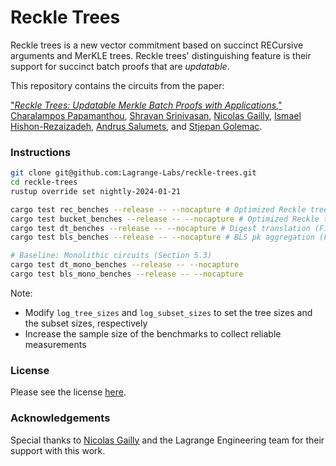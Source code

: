 # Reckle Trees

Reckle trees is a new vector commitment based on succinct RECursive arguments and MerKLE trees. Reckle
trees' distinguishing feature is their support for succinct batch proofs that are _updatable_.

This repository contains the circuits from the paper:

["_Reckle Trees: Updatable Merkle Batch Proofs with Applications_,"](http://lagrange.dev/reckle-trees)
[Charalampos Papamanthou](https://twitter.com/chbpap),
[Shravan Srinivasan](https://github.com/sshravan),
[Nicolas Gailly](https://github.com/nikkolasg),
[Ismael Hishon-Rezaizadeh](https://twitter.com/Ismael_H_R),
[Andrus Salumets](https://github.com/andrussal), and
[Stjepan Golemac](https://github.com/stjepangolemac).


### Instructions
``` bash
git clone git@github.com:Lagrange-Labs/reckle-trees.git
cd reckle-trees
rustup override set nightly-2024-01-21

cargo test rec_benches --release -- --nocapture # Optimized Reckle trees (Figure 4)
cargo test bucket_benches --release -- --nocapture # Optimized Reckle trees + bucketing (Section 3.7)
cargo test dt_benches --release -- --nocapture # Digest translation (Figure 7)
cargo test bls_benches --release -- --nocapture # BLS pk aggregation (Figure 8)

# Baseline: Monolithic circuits (Section 5.3)
cargo test dt_mono_benches --release -- --nocapture
cargo test bls_mono_benches --release -- --nocapture
```

Note:
- Modify `log_tree_sizes` and `log_subset_sizes` to set the tree sizes and the subset sizes, respectively
- Increase the sample size of the benchmarks to collect reliable measurements

### License
Please see the license [here](https://github.com/Lagrange-Labs/reckle-trees/blob/main/LICENSE.pdf).

### Acknowledgements
Special thanks to [Nicolas Gailly](https://github.com/nikkolasg) and the Lagrange Engineering team for their support with this work.
